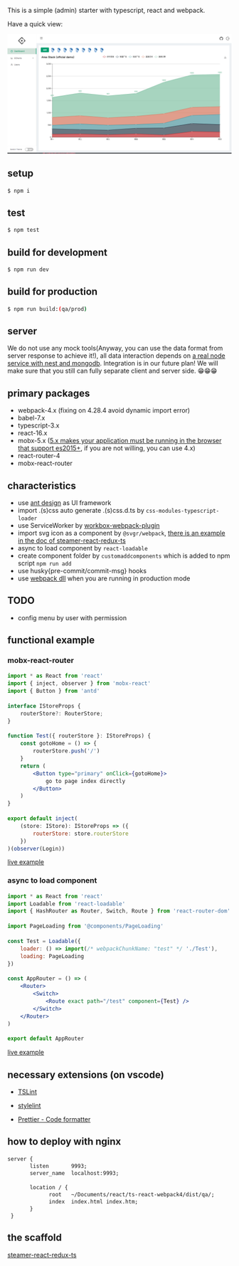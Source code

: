 This is a simple (admin) starter with typescript, react and webpack.

Have a quick view:

<img src="./screenshot.png" width="900">

## setup

```bash
$ npm i
```

## test

```bash
$ npm test
```

## build for development

```bash
$ npm run dev
```

## build for production

```bash
$ npm run build:(qa/prod)
```

## server

We do not use any mock tools(Anyway, you can use the data format from server response to achieve it!), all data interaction depends on [a real node service with nest and mongodb](https://github.com/jackple/showcase). Integration is in our future plan! We will make sure that you still can fully separate client and server side. 😁😁😁

## primary packages

-   webpack-4.x (fixing on 4.28.4 avoid dynamic import error)
-   babel-7.x
-   typescript-3.x
-   react-16.x
-   mobx-5.x ([5.x makes your application must be running in the browser that support es2015+](https://github.com/mobxjs/mobx#browser-support), if you are not willing, you can use 4.x)
-   react-router-4
-   mobx-react-router

## characteristics

-   use [ant design](https://ant.design/index-cn) as UI framework
-   import .(s)css auto generate .(s)css.d.ts by `css-modules-typescript-loader`
-   use ServiceWorker by [workbox-webpack-plugin](https://developers.google.com/web/tools/workbox/modules/workbox-webpack-plugin)
-   import svg icon as a component by `@svgr/webpack`, [there is an example in the doc of steamer-react-redux-ts](https://github.com/YDJ-FE/steamer-react-ts/blob/master/docs/svg.md)
-   async to load component by `react-loadable`
-   create component folder by `customaddcomponents` which is added to npm script `npm run add`
-   use husky{pre-commit/commit-msg} hooks
-   use [webpack dll](https://webpack.js.org/plugins/dll-plugin/) when you are running in production mode

## TODO

-   config menu by user with permission

## functional example

### mobx-react-router

```jsx
import * as React from 'react'
import { inject, observer } from 'mobx-react'
import { Button } from 'antd'

interface IStoreProps {
    routerStore?: RouterStore;
}

function Test({ routerStore }: IStoreProps) {
    const gotoHome = () => {
        routerStore.push('/')
    }
    return (
        <Button type="primary" onClick={gotoHome}>
            go to page index directly
        </Button>
    )
}

export default inject(
    (store: IStore): IStoreProps => ({
        routerStore: store.routerStore
    })
)(observer(Login))
```

[live example](https://github.com/YDJ-FE/ts-react-webpack4/blob/master/src/containers/views/Login/index.tsx?1532570619900)

### async to load component

```jsx
import * as React from 'react'
import Loadable from 'react-loadable'
import { HashRouter as Router, Switch, Route } from 'react-router-dom'

import PageLoading from '@components/PageLoading'

const Test = Loadable({
    loader: () => import(/* webpackChunkName: "test" */ './Test'),
    loading: PageLoading
})

const AppRouter = () => (
    <Router>
        <Switch>
            <Route exact path="/test" component={Test} />
        </Switch>
    </Router>
)

export default AppRouter
```

[live example](https://github.com/YDJ-FE/ts-react-webpack4/tree/master/src/containers/shared/App?1532589067125)

## necessary extensions (on vscode)

-   [TSLint](https://marketplace.visualstudio.com/items?itemName=eg2.tslint)

-   [stylelint](https://marketplace.visualstudio.com/items?itemName=shinnn.stylelint)

-   [Prettier - Code formatter](https://marketplace.visualstudio.com/items?itemName=esbenp.prettier-vscode)

## how to deploy with nginx

```
server {
       listen       9993;
       server_name  localhost:9993;

       location / {
             root   ~/Documents/react/ts-react-webpack4/dist/qa/;
             index  index.html index.htm;
       }
 }
```

## the scaffold

[steamer-react-redux-ts](https://github.com/YDJ-FE/steamer-react-redux-ts)
